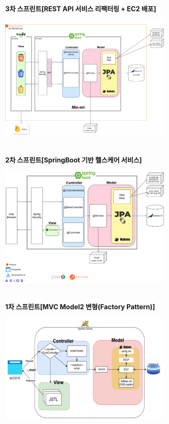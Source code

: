 
## 3차 스프린트[REST API 서비스 리팩터링 + EC2 배포]
![3차 스프린트](./3-1.%20selfit-server/3차%20스프린트.png)

<br/>

## 2차 스프린트[SpringBoot 기반 헬스케어 서비스]
![2차 스프린트](./2.%20Selfit/2차%20스프린트.png)

<br/>

## 1차 스프린트[MVC Model2 변형(Factory Pattern)]
![1차 스프린트](./1.%20CampingLog/1차%20스프린트.png)
